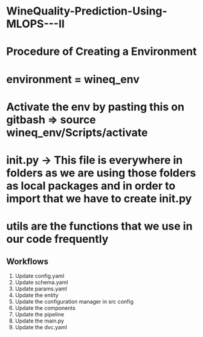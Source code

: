 # WineQuality-Prediction-Using-MLOPS---II

# Procedure of Creating a Environment

<!-- pip install virtualenv (if not installed)

virtualenv myenv  # Replace "myenv" with the name you want for your environment -->


# environment = wineq_env
# Activate the env by pasting this on gitbash => source wineq_env/Scripts/activate 

# __init__.py -> This file is everywhere in folders as we are using those folders as local packages and in order to import that we have to create __init__.py

# utils are the functions that we use in our code frequently

## Workflows

1. Update config.yaml
2. Update schema.yaml
3. Update params.yaml
4. Update the entity
5. Update the configuration manager in src config
6. Update the components
7. Update the pipeline
8. Update the main.py
9. Update the dvc.yaml